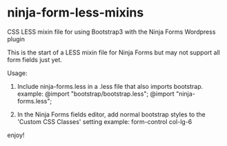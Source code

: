 ninja-form-less-mixins
======================

CSS LESS mixin file for using Bootstrap3 with the Ninja Forms Wordpress plugin

This is the start of a LESS mixin file for Ninja Forms but may not support all form fields just yet.

Usage:
1. Include ninja-forms.less in a .less file that also imports bootstrap.
example:
    @import "bootstrap/bootstrap.less";
    @import "ninja-forms.less";

2. In the Ninja Forms fields editor, add normal bootstrap styles to the 'Custom CSS Classes' setting
example:
    form-control col-lg-6

enjoy!
